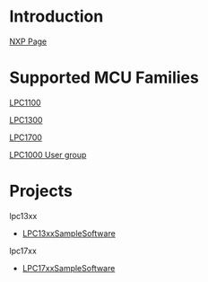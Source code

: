 # Introduction #
[NXP Page](http://www.32bitmicro.com/nxp)

# Supported MCU Families #

[LPC1100](http://www.32bitmicro.com/lpc1100)

[LPC1300](http://www.32bitmicro.com/lpc1300)

[LPC1700](http://www.32bitmicro.com/lpc1700)

[LPC1000 User group](http://tech.groups.yahoo.com/group/lpc1000/)

# Projects #

lpc13xx
  * [LPC13xxSampleSoftware ](http://code.google.com/p/32bitmicro/source/browse/#svn/trunk/src/nxp/lpc13xx/LPC13xx_SampleSoftware)

lpc17xx
  * [LPC17xxSampleSoftware ](http://code.google.com/p/32bitmicro/source/browse/#svn/trunk/src/nxp)